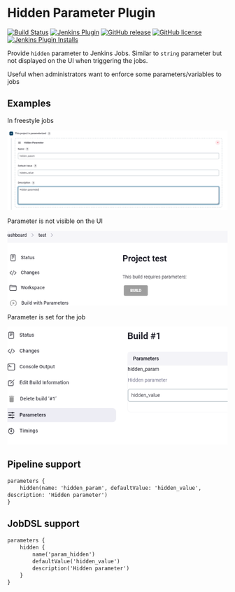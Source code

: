 # Hidden Parameter Plugin

[![Build Status](https://ci.jenkins.io/job/Plugins/job/hidden-parameter-plugin/job/main/badge/icon)](https://ci.jenkins.io/job/Plugins/job/hidden-parameter-plugin/job/main/)
[![Jenkins Plugin](https://img.shields.io/jenkins/plugin/v/hidden-parameter.svg)](https://plugins.jenkins.io/hidden-parameter)
[![GitHub release](https://img.shields.io/github/release/jenkinsci/hidden-parameter-plugin.svg?label=changelog)](https://github.com/jenkinsci/hidden-parameter-plugin/releases/latest)
[![GitHub license](https://img.shields.io/github/license/jenkinsci/hidden-parameter-plugin)](https://github.com/jenkinsci/hidden-parameter-plugin/blob/main/LICENSE)
[![Jenkins Plugin Installs](https://img.shields.io/jenkins/plugin/i/hidden-parameter.svg?color=blue)](https://plugins.jenkins.io/hidden-parameter)

Provide `hidden` parameter to Jenkins Jobs. Similar to `string` parameter but not displayed on the UI when triggering the jobs. 

Useful when administrators want to enforce some parameters/variables to jobs

## Examples

In freestyle jobs

![](images/JobConfiguration1.png)

Parameter is not visible on the UI

![](images/JobConfiguration2.png)

Parameter is set for the job

![](images/JobConfiguration3.png)

## Pipeline support

```
parameters {
    hidden(name: 'hidden_param', defaultValue: 'hidden_value', description: 'Hidden parameter')
}
```

## JobDSL support

```
parameters {
    hidden {
        name('param_hidden')
        defaultValue('hidden_value')
        description('Hidden parameter')
    }
}
```
